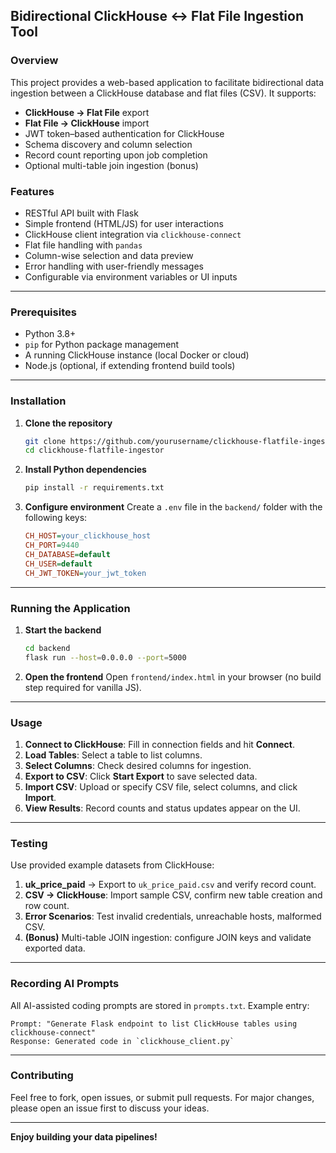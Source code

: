 ## Bidirectional ClickHouse ↔ Flat File Ingestion Tool

### Overview

This project provides a web-based application to facilitate bidirectional data ingestion between a ClickHouse database and flat files (CSV). It supports:

- **ClickHouse → Flat File** export
- **Flat File → ClickHouse** import
- JWT token–based authentication for ClickHouse
- Schema discovery and column selection
- Record count reporting upon job completion
- Optional multi-table join ingestion (bonus)

### Features

- RESTful API built with Flask
- Simple frontend (HTML/JS) for user interactions
- ClickHouse client integration via `clickhouse-connect`
- Flat file handling with `pandas`
- Column-wise selection and data preview
- Error handling with user-friendly messages
- Configurable via environment variables or UI inputs

---

### Prerequisites

- Python 3.8+
- `pip` for Python package management
- A running ClickHouse instance (local Docker or cloud)
- Node.js (optional, if extending frontend build tools)

---

### Installation

1. **Clone the repository**

   ```bash
   git clone https://github.com/yourusername/clickhouse-flatfile-ingestor.git
   cd clickhouse-flatfile-ingestor
   ```

2. **Install Python dependencies**

   ```bash
   pip install -r requirements.txt
   ```

3. **Configure environment**
   Create a `.env` file in the `backend/` folder with the following keys:

   ```ini
   CH_HOST=your_clickhouse_host
   CH_PORT=9440
   CH_DATABASE=default
   CH_USER=default
   CH_JWT_TOKEN=your_jwt_token
   ```

---

### Running the Application

1. **Start the backend**

   ```bash
   cd backend
   flask run --host=0.0.0.0 --port=5000
   ```

2. **Open the frontend**
   Open `frontend/index.html` in your browser (no build step required for vanilla JS).

---

### Usage

1. **Connect to ClickHouse**: Fill in connection fields and hit **Connect**.
2. **Load Tables**: Select a table to list columns.
3. **Select Columns**: Check desired columns for ingestion.
4. **Export to CSV**: Click **Start Export** to save selected data.
5. **Import CSV**: Upload or specify CSV file, select columns, and click **Import**.
6. **View Results**: Record counts and status updates appear on the UI.

---

### Testing

Use provided example datasets from ClickHouse:

1. **uk\_price\_paid** → Export to `uk_price_paid.csv` and verify record count.
2. **CSV → ClickHouse**: Import sample CSV, confirm new table creation and row count.
3. **Error Scenarios**: Test invalid credentials, unreachable hosts, malformed CSV.
4. **(Bonus)** Multi-table JOIN ingestion: configure JOIN keys and validate exported data.

---

### Recording AI Prompts

All AI-assisted coding prompts are stored in `prompts.txt`. Example entry:

```
Prompt: "Generate Flask endpoint to list ClickHouse tables using clickhouse-connect"
Response: Generated code in `clickhouse_client.py`
```

---

### Contributing

Feel free to fork, open issues, or submit pull requests. For major changes, please open an issue first to discuss your ideas.

---

**Enjoy building your data pipelines!**

